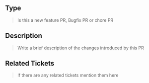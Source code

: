 ## Type

> Is this a new feature PR, Bugfix PR or chore PR

## Description

> Write a brief description of the changes introduced by this PR

## Related Tickets

> If there are any related tickets mention them here